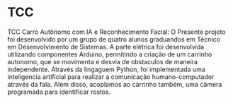 # TCC
TCC Carro Autônomo com IA e Reconhecimento Facial:
O Presente projeto foi desenvolvido por um grupo de quatro alunos graduandos em Técnico em Desenvolvimento de Sistemas.
A parte elétrica foi desenvolvida utilizando componentes Arduino, permitindo a criação de um carrinho autonomo, que se movimenta e desvia de obstaculos de maneira independente.
Através da lingaguem Python, foi implementada uma inteligencia artificial para realizar a comunicação humano-computador através da fala. Além disso, acoplamos ao carrinho também, uma câmera programada para identificar rostos.
